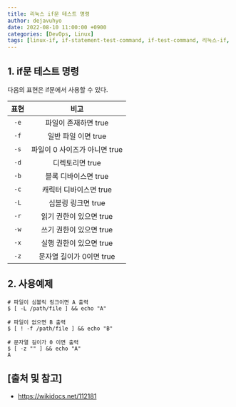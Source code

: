 ```yaml
---
title: 리눅스 if문 테스트 명령
author: dejavuhyo
date: 2022-08-10 11:00:00 +0900
categories: [DevOps, Linux]
tags: [linux-if, if-statement-test-command, if-test-command, 리눅스-if, 리눅스-if문-테스트, if문-테스트]
---
```


## 1. if문 테스트 명령
다음의 표현은 if문에서 사용할 수 있다.

| 표현 | 비고 |
|:-----:|:-----:|
| `-e` | 파일이 존재하면 true |
| `-f` | 일반 파일 이면 true |
| `-s` | 파일이 0 사이즈가 아니면 true |
| `-d` | 디렉토리면 true |
| `-b` | 블록 디바이스면 true |
| `-c` | 캐릭터 디바이스면 true |
| `-L` | 심볼링 링크면 true |
| `-r` | 읽기 권한이 있으면 true |
| `-w` | 쓰기 권한이 있으면 true |
| `-x` | 실행 권한이 있으면 true |
| `-z` | 문자열 길이가 0이면 true |

## 2. 사용예제

```shell
# 파일이 심볼릭 링크이면 A 출력 
$ [ -L /path/file ] && echo "A"

# 파일이 없으면 B 출력 
$ [ ! -f /path/file ] && echo "B"

# 문자열 길이가 0 이면 출력 
$ [ -z "" ] && echo "A"
A
```

## [출처 및 참고]
* <https://wikidocs.net/112181>
